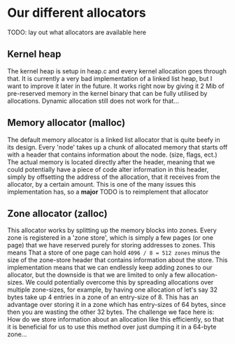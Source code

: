 # Our different allocators

TODO: lay out what allocators are available here

## Kernel heap

The kernel heap is setup in heap.c and every kernel allocation goes through that.
It is currently a very bad implementation of a linked list heap, but I want to improve it later in the future.
It works right now by giving it 2 Mib of pre-reserved memory in the kernel binary that can be fully utilised by
allocations. Dynamic allocation still does not work for that...

## Memory allocator (malloc)

The default memory allocator is a linked list allocator that is quite beefy in its design. Every 'node' takes
up a chunk of allocated memory that starts off with a header that contains information about the node. (size, 
flags, ect.) The actual memory is located directly after the header, meaning that we could potentially have 
a piece of code alter information in this header, simply by offsetting the address of the allocation, that it
receives from the allocator, by a certain amount. This is one of the many issues this implementation has, so 
a **major** TODO is to reimplement that allocator

## Zone allocator (zalloc)

This allocator works by splitting up the memory blocks into zones. Every zone is registered in a 'zone store',
which is simply a few pages (or one page) that we have reserved purely for storing addresses to zones. This means
That a store of one page can hold
```4096 / 8 = 512 zones```
minus the size of the zone-store header that contains information about the store. This implementation means that 
we can endlessly keep adding zones to our allocator, but the downside is that we are limited to only a few allocation-
sizes. We could potentially overcome this by spreading allocations over multiple zone-sizes, for example, by having one allocation
of let's say 32 bytes take up 4 entries in a zone of an entry-size of 8. This has an advantage over storing it in a zone which 
has entry-sizes of 64 bytes, since then you are wasting the other 32 bytes. The challenge we face here is: How do we
store information about an allocation like this efficiently, so that it is beneficial for us to use this method over 
just dumping it in a 64-byte zone...

